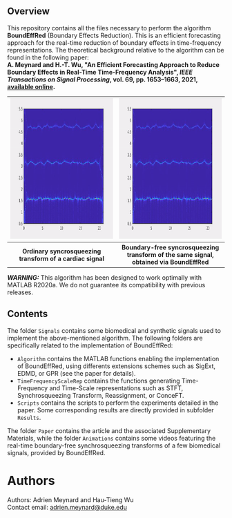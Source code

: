 ## Overview
This repository contains all the files necessary to perform the algorithm **BoundEffRed** (Boundary Effects Reduction). This is an efficient forecasting approach for the real-time reduction of boundary effects in time-frequency representations. The theoretical background relative to the algorithm can be found in the following paper:  
**A. Meynard and H.-T. Wu, "An Efficient Forecasting Approach to Reduce Boundary Effects in Real-Time Time-Frequency Analysis", *IEEE Transactions on Signal Processing*, vol. 69, pp. 1653&ndash;1663, 2021, [available online](https://hal.archives-ouvertes.fr/hal-03141062).**

<table style="width:100%">
  <tr>
    <th width="50%"><img src="Animations/WithoutBoundEffRed.gif" width=450 height=326></th>
    <th width="50%"><img src="Animations/WithBoundEffRed.gif" width=450 height=326></th>
  </tr>
  <tr>
    <th width="50%">Ordinary syncrosqueezing transform of a cardiac signal</th>
    <th width="50%">Boundary-free syncrosqueezing transform of the same signal, obtained via BoundEffRed</th>
  </tr>
 </table>

***WARNING:*** This algorithm has been designed to work optimally with MATLAB R2020a. We do not guarantee its compatibility with previous releases.

## Contents

The folder `Signals` contains some biomedical and synthetic signals used to implement the above-mentioned algorithm. The following folders are specifically related to the implementation of BoundEffRed:

* `Algorithm` contains the MATLAB functions enabling the implementation of BoundEffRed, using differents extensions schemes such as SigExt, EDMD, or GPR (see the paper for details).
* `TimeFrequencyScaleRep` contains the functions generating Time-Frequency and Time-Scale representations such as STFT, Synchrosqueezing Transform, Reassignment, or ConceFT.
* `Scripts` contains the scripts to perform the experiments detailed in the paper. Some corresponding results are directly provided in subfolder `Results`.

The folder `Paper` contains the article and the associated Supplementary Materials, while the folder `Animations` contains some videos featuring the real-time boundary-free synchrosqueezing transforms of a few biomedical signals, provided by BoundEffRed.

# Authors

Authors: Adrien Meynard and Hau-Tieng Wu  
Contact email: adrien.meynard@duke.edu
